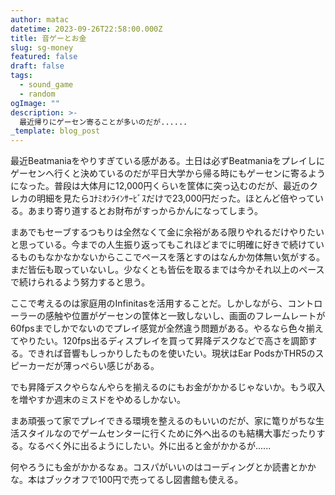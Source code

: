 ```yaml
---
author: matac
datetime: 2023-09-26T22:58:00.000Z
title: 音ゲーとお金
slug: sg-money
featured: false
draft: false
tags:
  - sound_game
  - random
ogImage: ""
description: >-
  最近帰りにゲーセン寄ることが多いのだが......
_template: blog_post
---
```


最近Beatmaniaをやりすぎている感がある。土日は必ずBeatmaniaをプレイしにゲーセンへ行くと決めているのだが平日大学から帰る時にもゲーセンに寄るようになった。普段は大体月に12,000円くらいを筐体に突っ込むのだが、最近のクレカの明細を見たらｺﾅﾐｵﾝﾗｲﾝｻｰﾋﾞｽだけで23,000円だった。ほとんど倍やっている。あまり寄り道するとお財布がすっからかんになってしまう。

まあでもセーブするつもりは全然なくて金に余裕がある限りやれるだけやりたいと思っている。今までの人生振り返ってもこれほどまでに明確に好きで続けているものもなかなかないからここでペースを落とすのはなんか勿体無い気がする。まだ皆伝も取っていないし。少なくとも皆伝を取るまでは今かそれ以上のペースで続けられるよう努力すると思う。

ここで考えるのは家庭用のInfinitasを活用することだ。しかしながら、コントローラーの感触や位置がゲーセンの筐体と一致しないし、画面のフレームレートが60fpsまでしかでないのでプレイ感覚が全然違う問題がある。やるなら色々揃えてやりたい。120fps出るディスプレイを買って昇降デスクなどで高さを調節する。できれば音響もしっかりしたものを使いたい。現状はEar PodsかTHR5のスピーカーだが薄っぺらい感じがある。

でも昇降デスクやらなんやらを揃えるのにもお金がかかるじゃないか。もう収入を増やすか週末のミスドをやめるしかない。

まあ頑張って家でプレイできる環境を整えるのもいいのだが、家に篭りがちな生活スタイルなのでゲームセンターに行くために外へ出るのも結構大事だったりする。なるべく外に出るようにしたい。外に出ると金がかかるが......

何やろうにも金がかかるなぁ。コスパがいいのはコーディングとか読書とかかな。本はブックオフで100円で売ってるし図書館も使える。